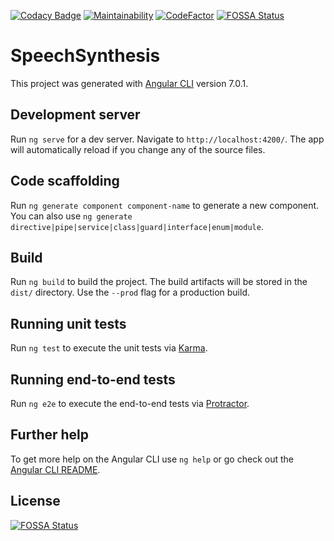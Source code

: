 [![Codacy Badge](https://api.codacy.com/project/badge/Grade/082267c017e047a7b9ecb888d0779860)](https://app.codacy.com/app/kamiazya/ngx-speech-synthesis?utm_source=github.com&utm_medium=referral&utm_content=kamiazya/ngx-speech-synthesis&utm_campaign=Badge_Grade_Dashboard) [![Maintainability](https://api.codeclimate.com/v1/badges/9723b4dde56568506ec5/maintainability)](https://codeclimate.com/github/kamiazya/ngx-speech-synthesis/maintainability) [![CodeFactor](https://www.codefactor.io/repository/github/kamiazya/ngx-speech-synthesis/badge)](https://www.codefactor.io/repository/github/kamiazya/ngx-speech-synthesis) [![FOSSA Status](https://app.fossa.io/api/projects/git%2Bgithub.com%2Fkamiazya%2Fngx-speech-synthesis.svg?type=shield)](https://app.fossa.io/projects/git%2Bgithub.com%2Fkamiazya%2Fngx-speech-synthesis?ref=badge_shield)

# SpeechSynthesis

This project was generated with [Angular CLI](https://github.com/angular/angular-cli) version 7.0.1.

## Development server

Run `ng serve` for a dev server. Navigate to `http://localhost:4200/`. The app will automatically reload if you change any of the source files.

## Code scaffolding

Run `ng generate component component-name` to generate a new component. You can also use `ng generate directive|pipe|service|class|guard|interface|enum|module`.

## Build

Run `ng build` to build the project. The build artifacts will be stored in the `dist/` directory. Use the `--prod` flag for a production build.

## Running unit tests

Run `ng test` to execute the unit tests via [Karma](https://karma-runner.github.io).

## Running end-to-end tests

Run `ng e2e` to execute the end-to-end tests via [Protractor](http://www.protractortest.org/).

## Further help

To get more help on the Angular CLI use `ng help` or go check out the [Angular CLI README](https://github.com/angular/angular-cli/blob/master/README.md).


## License

[![FOSSA Status](https://app.fossa.io/api/projects/git%2Bgithub.com%2Fkamiazya%2Fngx-speech-synthesis.svg?type=large)](https://app.fossa.io/projects/git%2Bgithub.com%2Fkamiazya%2Fngx-speech-synthesis?ref=badge_large)
